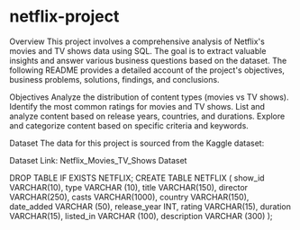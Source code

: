 # netflix-project

Overview
This project involves a comprehensive analysis of Netflix's movies and TV shows data using SQL. The goal is to extract valuable insights and answer various business questions based on the dataset. The following README provides a detailed account of the project's objectives, business problems, solutions, findings, and conclusions.

Objectives
Analyze the distribution of content types (movies vs TV shows).
Identify the most common ratings for movies and TV shows.
List and analyze content based on release years, countries, and durations.
Explore and categorize content based on specific criteria and keywords.

Dataset
The data for this project is sourced from the Kaggle dataset:

Dataset Link: Netflix_Movies_TV_Shows Dataset

DROP TABLE IF EXISTS NETFLIX;
CREATE TABLE NETFLIX
(
	show_id VARCHAR(10),
	type VARCHAR (10),
	title VARCHAR(150),
	director VARCHAR(250),
	casts VARCHAR(1000),
	country VARCHAR(150),
	date_added VARCHAR (50),
	release_year INT,
	rating VARCHAR(15),
	duration VARCHAR(15),
	listed_in VARCHAR (100),
	description VARCHAR (300)
);
